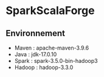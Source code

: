 # SparkScalaForge

## Environnement
- Maven : apache-maven-3.9.6
- Java : jdk-17.0.10
- Spark : spark-3.5.0-bin-hadoop3
- Hadoop : hadoop-3.3.0